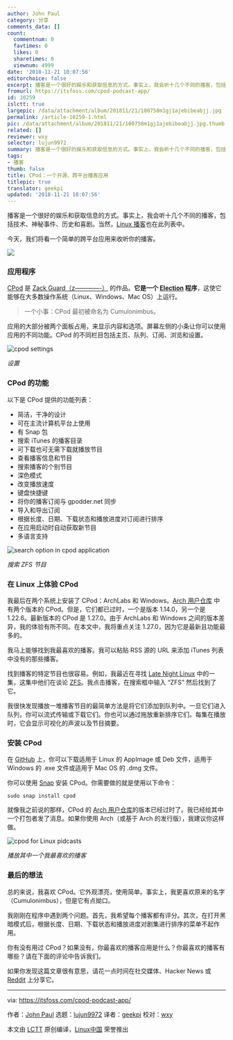 ```yaml
---
author: John Paul
category: 分享
comments_data: []
count:
  commentnum: 0
  favtimes: 0
  likes: 0
  sharetimes: 0
  viewnum: 4999
date: '2018-11-21 10:07:56'
editorchoice: false
excerpt: 播客是一个很好的娱乐和获取信息的方式。事实上，我会听十几个不同的播客，包括技术、神秘事件、历史和喜剧。当然，Linux 播客也在此列表中。
fromurl: https://itsfoss.com/cpod-podcast-app/
id: 10259
islctt: true
largepic: /data/attachment/album/201811/21/100758m1gj1ajebibeabjj.jpg
permalink: /article-10259-1.html
pic: /data/attachment/album/201811/21/100758m1gj1ajebibeabjj.jpg.thumb.jpg
related: []
reviewer: wxy
selector: lujun9972
summary: 播客是一个很好的娱乐和获取信息的方式。事实上，我会听十几个不同的播客，包括技术、神秘事件、历史和喜剧。当然，Linux 播客也在此列表中。
tags:
- 播客
thumb: false
title: CPod：一个开源、跨平台播客应用
titlepic: true
translator: geekpi
updated: '2018-11-21 10:07:56'
---
```


播客是一个很好的娱乐和获取信息的方式。事实上，我会听十几个不同的播客，包括技术、神秘事件、历史和喜剧。当然，[Linux 播客](https://itsfoss.com/linux-podcasts/)也在此列表中。


今天，我们将看一个简单的跨平台应用来收听你的播客。


![](/data/attachment/album/201811/21/100758m1gj1ajebibeabjj.jpg)


### 应用程序


[CPod](https://github.com/z-------------/CPod) 是 [Zack Guard（z————-）](https://github.com/z-------------) 的作品。**它是一个 [Election](https://electronjs.org/) 程序**，这使它能够在大多数操作系统（Linux、Windows、Mac OS）上运行。



> 
> 一个小事：CPod 最初被命名为 Cumulonimbus。
> 
> 
> 


应用的大部分被两个面板占用，来显示内容和选项。屏幕左侧的小条让你可以使用应用的不同功能。CPod 的不同栏目包括主页、队列、订阅、浏览和设置。


![cpod settings](/data/attachment/album/201811/21/100805sk3kcwwlrhkjphjj.png)


*设置*


### CPod 的功能


以下是 CPod 提供的功能列表：


* 简洁，干净的设计
* 可在主流计算机平台上使用
* 有 Snap 包
* 搜索 iTunes 的播客目录
* 可下载也可无需下载就播放节目
* 查看播客信息和节目
* 搜索播客的个别节目
* 深色模式
* 改变播放速度
* 键盘快捷键
* 将你的播客订阅与 gpodder.net 同步
* 导入和导出订阅
* 根据长度、日期、下载状态和播放进度对订阅进行排序
* 在应用启动时自动获取新节目
* 多语言支持


![search option in cpod application](/data/attachment/album/201811/21/100806cwpdpmwkkvedmkup.jpg)


*搜索 ZFS 节目*


### 在 Linux 上体验 CPod


我最后在两个系统上安装了 CPod：ArchLabs 和 Windows。[Arch 用户仓库​](https://aur.archlinux.org/packages/?O=0&K=cpod) 中有两个版本的 CPod。但是，它们都已过时，一个是版本 1.14.0，另一个是 1.22.6。最新版本的 CPod 是 1.27.0。由于 ArchLabs 和 Windows 之间的版本差异，我的体验有所不同。在本文中，我将重点关注 1.27.0，因为它是最新且功能最多的。


我马上能够找到我最喜欢的播客。我可以粘贴 RSS 源的 URL 来添加 iTunes 列表中没有的那些播客。


找到播客的特定节目也很容易。例如，我最近在寻找 [Late Night Linux](https://latenightlinux.com/) 中的一集，这集中他们在谈论 [ZFS](https://itsfoss.com/what-is-zfs/)。我点击播客，在搜索框中输入 “ZFS” 然后找到了它。


我很快发现播放一堆播客节目的最简单方法是将它们添加到队列中。一旦它们进入队列，你可以流式传输或下载它们。你也可以通过拖放重新排序它们。每集在播放时，它会显示可视化的声波以及节目摘要。


### 安装 CPod


在 [GitHub](https://github.com/z-------------/CPod/releases) 上，你可以下载适用于 Linux 的 AppImage 或 Deb 文件，适用于 Windows 的 .exe 文件或适用于 Mac OS 的 .dmg 文件。


你可以使用 [Snap](https://snapcraft.io/cumulonimbus) 安装 CPod。你需要做的就是使用以下命令：



```
sudo snap install cpod
```

就像我之前说的那样，CPod 的 [Arch 用户仓库](https://aur.archlinux.org/packages/?O=0&K=cpod)的版本已经过时了。我已经给其中一个打包者发了消息。如果你使用 Arch（或基于 Arch 的发行版），我建议你这样做。


![cpod for Linux pidcasts](/data/attachment/album/201811/21/100807nc8iy6k6xp6pxpxk.jpg)


*播放其中一个我最喜欢的播客*


### 最后的想法


总的来说，我喜欢 CPod。它外观漂亮，使用简单。事实上，我更喜欢原来的名字（Cumulonimbus），但是它有点拗口。


我刚刚在程序中遇到两个问题。首先，我希望每个播客都有评分。其次，在打开黑暗模式后，根据长度、日期、下载状态和播放进度对剧集进行排序的菜单不起作用。


你有没有用过 CPod？如果没有，你最喜欢的播客应用是什么？你最喜欢的播客有哪些？请在下面的评论中告诉我们。


如果你发现这篇文章很有意思，请花一点时间在社交媒体、Hacker News 或 [Reddit](http://reddit.com/r/linuxusersgroup) 上分享它。




---


via: <https://itsfoss.com/cpod-podcast-app/>


作者：[John Paul](https://itsfoss.com/author/john/) 选题：[lujun9972](https://github.com/lujun9972) 译者：[geekpi](https://github.com/geekpi) 校对：[wxy](https://github.com/wxy)


本文由 [LCTT](https://github.com/LCTT/TranslateProject) 原创编译，[Linux中国](https://linux.cn/) 荣誉推出
